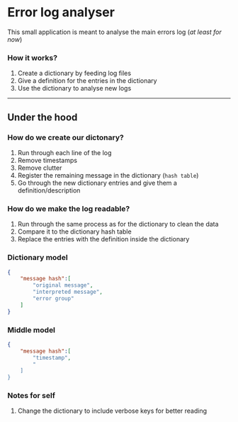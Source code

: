 # Error log analyser

This small application is meant to analyse the main errors log (*at least for now*)

### How it works?

1. Create a dictionary by feeding log files
2. Give a definition for the entries in the dictionary
3. Use the dictionary to analyse new logs

---
## Under the hood

### How do we create our dictonary?

1. Run through each line of the log
2. Remove timestamps
3. Remove clutter
4. Register the remaining message in the dictionary (`hash table`)
5. Go through the new dictionary entries and give them a definition/description

### How do we make the log readable?

1. Run through the same process as for the dictionary to clean the data
2. Compare it to the dictionary hash table
3. Replace the entries with the definition inside the dictionary

### Dictionary model

```json
{
    "message hash":[
        "original message",
        "interpreted message",
        "error group"
    ]
}
```
### Middle model

```json
{
    "message hash":[
        "timestamp",
        "
    ]
}
```

### Notes for self

1. Change the dictionary to include verbose keys for better reading